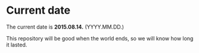 # Current date

The current date is **2015.08.14.** (YYYY.MM.DD.)

This repository will be good when the world ends, so we will know how long it lasted.